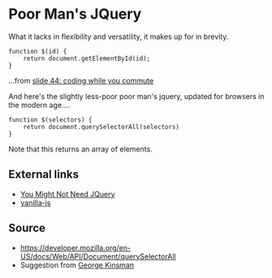 ﻿# Poor Man's JQuery

What it lacks in flexibility and versatility, it makes up for in brevity.

	function $(id) {
		return document.getElementById(id);
	}

...from [slide 44: coding while you commute](http://www.secretgeek.net/higgins/slides_alt_net.html#44)

And here's the slightly less-poor poor man's jquery, updated for browsers in the modern age....

	function $(selectors) {
		return document.querySelectorAll(selectors)
	}

Note that this returns an array of elements.

## External links

 * [You Might Not Need JQuery](http://youmightnotneedjquery.com/)
 * [vanilla-js](http://vanilla-js.com/)

## Source

 * https://developer.mozilla.org/en-US/docs/Web/API/Document/querySelectorAll
 * Suggestion from [George Kinsman](https://github.com/gkinsman)
